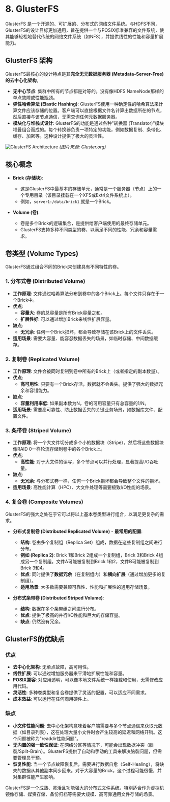 # 8. GlusterFS

GlusterFS 是一个开源的、可扩展的、分布式的网络文件系统。与HDFS不同，GlusterFS的设计目标更加通用，旨在提供一个与POSIX标准兼容的文件系统，使其能够轻松地替代传统的网络文件系统（如NFS），并提供线性的性能和容量扩展能力。

## GlusterFS 架构

GlusterFS最核心的设计特点是其**完全无元数据服务器 (Metadata-Server-Free) 的去中心化架构**。

- **无中心节点**: 集群中所有的节点都是对等的。没有像HDFS NameNode那样的单点故障或性能瓶颈。
- **弹性哈希算法 (Elastic Hashing)**: GlusterFS使用一种确定性的哈希算法来计算文件应该存储的位置。客户端可以直接根据文件名计算出数据所在的节点，然后直接与该节点通信，无需查询任何元数据服务器。
- **模块化与堆栈式设计**: GlusterFS的功能是通过各种"转换器 (Translator)"模块堆叠组合而成的。每个转换器负责一项特定的功能，例如数据复制、条带化、缓存、加密等。这种设计提供了极大的灵活性。

![GlusterFS Architecture](https://www.gluster.org/wp-content/uploads/2012/05/GlusterFS_Architecture.png)
*(图片来源: Gluster.org)*

## 核心概念

- **Brick (存储块)**:
  - 这是GlusterFS中最基本的存储单元，通常是一个服务器（节点）上的一个专用目录（该目录挂载在一个XFS或Ext4文件系统上）。
  - 例如，`server1:/data/brick1` 就是一个Brick。

- **Volume (卷)**:
  - 卷是多个Brick的逻辑集合，是提供给客户端使用的最终存储单元。
  - GlusterFS支持多种不同类型的卷，以满足不同的性能、冗余和容量需求。

## 卷类型 (Volume Types)

GlusterFS通过组合不同的Brick来创建具有不同特性的卷。

### 1. 分布式卷 (Distributed Volume)

- **工作原理**: 文件通过哈希算法分布到卷中的各个Brick上。每个文件只存在于一个Brick中。
- **优点**:
  - **容量大**: 卷的总容量是所有Brick容量之和。
  - **扩展性好**: 可以通过增加Brick来线性扩展容量。
- **缺点**:
  - **无冗余**: 任何一个Brick损坏，都会导致存储在该Brick上的文件丢失。
- **适用场景**: 需要大容量、能容忍数据丢失的场景，如临时存储、中间数据缓存。

### 2. 复制卷 (Replicated Volume)

- **工作原理**: 文件会被同时复制到卷中所有的Brick上（或者指定的副本数量）。
- **优点**:
  - **高可用性**: 只要有一个Brick存活，数据就不会丢失。提供了强大的数据冗余和容错能力。
- **缺点**:
  - **容量利用率低**: 如果副本数为N，卷的可用容量只有总容量的1/N。
- **适用场景**: 需要高可靠性、防止数据丢失的关键业务场景，如数据库文件、配置文件。

### 3. 条带卷 (Striped Volume)

- **工作原理**: 将一个大文件切分成多个小的数据块（Stripe），然后将这些数据块像RAID 0一样轮流存储到卷中的各个Brick上。
- **优点**:
  - **高性能**: 对于大文件的读写，多个节点可以并行处理，显著提高I/O吞吐量。
- **缺点**:
  - **无冗余**: 与分布式卷一样，任何一个Brick损坏都会导致整个文件的损坏。
- **适用场景**: 高性能计算（HPC）、大文件处理等需要极致I/O性能的场景。

### 4. 复合卷 (Composite Volumes)

GlusterFS的强大之处在于它可以将以上基本卷类型进行组合，以满足更复杂的需求。

- **分布式复制卷 (Distributed Replicated Volume)** - **最常用的配置**:
  - **结构**: 卷由多个复制组（Replica Set）组成，数据在这些复制组之间进行分布。
  - **例如 (Replica 2)**: Brick 1和Brick 2组成一个复制组，Brick 3和Brick 4组成另一个复制组。文件A可能被复制到Brick 1和2，文件B可能被复制到Brick 3和4。
  - **优点**: 同时提供了**数据冗余**（在复制组内）和**横向扩展**（通过增加更多的复制组）。
  - **适用场景**: 大多数需要兼顾可靠性、性能和扩展性的通用存储场景。

- **分布式条带卷 (Distributed Striped Volume)**:
  - **结构**: 数据在多个条带组之间进行分布。
  - **优点**: 提供了极高的并行I/O性能和巨大的存储容量。
  - **缺点**: 仍然没有冗余。

## GlusterFS的优缺点

### 优点

- **去中心化架构**: 无单点故障，高可用性。
- **线性扩展**: 可以通过增加服务器来平滑地扩展性能和容量。
- **POSIX兼容**: 对应用透明，可以像本地文件系统一样挂载和使用，无需修改应用代码。
- **灵活性**: 多种卷类型和复合卷提供了灵活的配置，可以适应不同需求。
- **成本效益**: 可以运行在任何商用硬件上。

### 缺点

- **小文件性能问题**: 去中心化架构意味着客户端需要与多个节点通信来获取元数据（如目录列表），这在处理大量小文件时会产生较高的延迟和网络开销。这个问题被称为"readdir性能问题"。
- **无内置的强一致性保证**: 在网络分区等情况下，可能会出现数据冲突（脑裂/Split-Brain）。GlusterFS提供了自动和手动的工具来解决脑裂问题，但需要管理员干预。
- **恢复性能**: 当一个节点故障恢复后，需要进行数据自愈（Self-Healing），将缺失的数据从其他副本同步回来。对于大容量的Brick，这个过程可能很慢，并对集群性能产生影响。

GlusterFS是一个成熟、灵活且功能强大的分布式文件系统，特别适合作为虚拟机镜像存储、媒资存储、备份归档等需要大规模、高可靠通用文件存储的场景。 